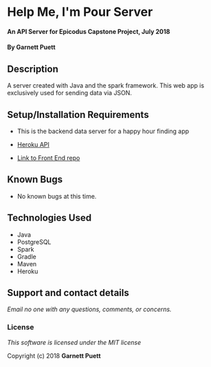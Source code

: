 # Help Me, I'm Pour Server

#### An API Server for Epicodus Capstone Project, July 2018

#### By Garnett Puett

## Description

A server created with Java and the spark framework. This web app is exclusively used for sending data via JSON.

## Setup/Installation Requirements

* This is the backend data server for a happy hour finding app

* <a href="https://im-pour.herokuapp.com/bars">Heroku API</a>

* <a href='https://github.com/gpuett/help-me-im-pour'>Link to Front End repo</a>

## Known Bugs
* No known bugs at this time.

## Technologies Used
* Java
* PostgreSQL
* Spark
* Gradle
* Maven
* Heroku

## Support and contact details

_Email no one with any questions, comments, or concerns._

### License

*This software is licensed under the MIT license*

Copyright (c) 2018 **Garnett Puett**
